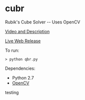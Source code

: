 cubr
====

Rubik's Cube Solver -- Uses OpenCV

[Video and Description](http://cbarker.net/blog/projects/applications/cubr)

[Live Web Release](http://cbarker.net/cubr)

To run:

```
> python qbr.py
```

Dependencies:

* Python 2.7
* [OpenCV](http://opencv.org/downloads.html)

testing
